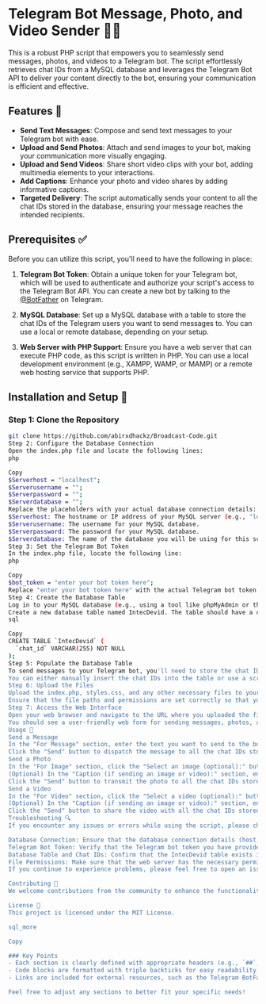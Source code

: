 # Telegram Bot Message, Photo, and Video Sender 📢🤖

This is a robust PHP script that empowers you to seamlessly send messages, photos, and videos to a Telegram bot. The script effortlessly retrieves chat IDs from a MySQL database and leverages the Telegram Bot API to deliver your content directly to the bot, ensuring your communication is efficient and effective.

## Features 🌟

- **Send Text Messages**: Compose and send text messages to your Telegram bot with ease.
- **Upload and Send Photos**: Attach and send images to your bot, making your communication more visually engaging.
- **Upload and Send Videos**: Share short video clips with your bot, adding multimedia elements to your interactions.
- **Add Captions**: Enhance your photo and video shares by adding informative captions.
- **Targeted Delivery**: The script automatically sends your content to all the chat IDs stored in the database, ensuring your message reaches the intended recipients.

## Prerequisites ✅

Before you can utilize this script, you'll need to have the following in place:

1. **Telegram Bot Token**: Obtain a unique token for your Telegram bot, which will be used to authenticate and authorize your script's access to the Telegram Bot API. You can create a new bot by talking to the [@BotFather](https://t.me/botfather) on Telegram.

2. **MySQL Database**: Set up a MySQL database with a table to store the chat IDs of the Telegram users you want to send messages to. You can use a local or remote database, depending on your setup.

3. **Web Server with PHP Support**: Ensure you have a web server that can execute PHP code, as this script is written in PHP. You can use a local development environment (e.g., XAMPP, WAMP, or MAMP) or a remote web hosting service that supports PHP.

## Installation and Setup 🚀

### Step 1: Clone the Repository
```bash
git clone https://github.com/abirxdhackz/Broadcast-Code.git
Step 2: Configure the Database Connection
Open the index.php file and locate the following lines:
php

Copy
$Serverhost = "localhost";
$Serverusername = "";
$Serverpassword = "";
$Serverdatabase = "";
Replace the placeholders with your actual database connection details:
$Serverhost: The hostname or IP address of your MySQL server (e.g., "localhost" for a local database, or a remote server address).
$Serverusername: The username for your MySQL database.
$Serverpassword: The password for your MySQL database.
$Serverdatabase: The name of the database you will be using for this script.
Step 3: Set the Telegram Bot Token
In the index.php file, locate the following line:
php

Copy
$bot_token = "enter your bot token here";
Replace "enter your bot token here" with the actual Telegram bot token you obtained from the @BotFather.
Step 4: Create the Database Table
Log in to your MySQL database (e.g., using a tool like phpMyAdmin or the MySQL command-line interface).
Create a new database table named IntecDevid. The table should have a column named chat_id to store the Telegram chat IDs. You can create the table using the following SQL query:
sql

Copy
CREATE TABLE `IntecDevid` (
  `chat_id` VARCHAR(255) NOT NULL
);
Step 5: Populate the Database Table
To send messages to your Telegram bot, you'll need to store the chat IDs of the users you want to reach in the IntecDevid table.
You can either manually insert the chat IDs into the table or use a script or method to automate the process (e.g., by having users interact with your bot and storing their chat IDs).
Step 6: Upload the Files
Upload the index.php, styles.css, and any other necessary files to your web server.
Ensure that the file paths and permissions are set correctly so that your web server can execute the PHP script and access the necessary files.
Step 7: Access the Web Interface
Open your web browser and navigate to the URL where you uploaded the files.
You should see a user-friendly web form for sending messages, photos, and videos to your Telegram bot.
Usage 🤳
Send a Message
In the "For Message" section, enter the text you want to send to the bot.
Click the "Send" button to dispatch the message to all the chat IDs stored in the database.
Send a Photo
In the "For Image" section, click the "Select an image (optional):" button and choose the photo file you want to send.
(Optional) In the "Caption (if sending an image or video):" section, enter a caption for the photo.
Click the "Send" button to transmit the photo to all the chat IDs stored in the database.
Send a Video
In the "For Video" section, click the "Select a video (optional):" button and choose the video file you want to send.
(Optional) In the "Caption (if sending an image or video):" section, enter a caption for the video.
Click the "Send" button to share the video with all the chat IDs stored in the database.
Troubleshooting 🔍
If you encounter any issues or errors while using the script, please check the following:

Database Connection: Ensure that the database connection details (host, username, password, and database name) are correct and that the database is accessible.
Telegram Bot Token: Verify that the Telegram bot token you have provided is valid and has the necessary permissions to send messages, photos, and videos.
Database Table and Chat IDs: Confirm that the IntecDevid table exists in your database and that it contains the correct chat IDs for the Telegram users you want to reach.
File Permissions: Make sure that the web server has the necessary permissions to read and execute the PHP script, as well as access any uploaded media files.
If you continue to experience problems, please feel free to open an issue on the GitHub repository, and the community will be happy to assist you.

Contributing 🤝
We welcome contributions from the community to enhance the functionality and usability of this Telegram Bot Sender script. If you have any ideas, bug fixes, or improvements, please feel free to submit a pull request on the GitHub repository.

License 📄
This project is licensed under the MIT License.

sql_more

Copy

### Key Points
- Each section is clearly defined with appropriate headers (e.g., `##`, `###`).
- Code blocks are formatted with triple backticks for easy readability.
- Links are included for external resources, such as the Telegram BotFather and the GitHub repository.

Feel free to adjust any sections to better fit your specific needs!
